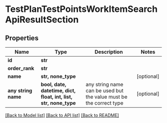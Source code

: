 # TestPlanTestPointsWorkItemSearchApiResultSection


## Properties
Name | Type | Description | Notes
------------ | ------------- | ------------- | -------------
**id** | **str** |  | 
**order_rank** | **str** |  | 
**name** | **str, none_type** |  | [optional] 
**any string name** | **bool, date, datetime, dict, float, int, list, str, none_type** | any string name can be used but the value must be the correct type | [optional]

[[Back to Model list]](../README.md#documentation-for-models) [[Back to API list]](../README.md#documentation-for-api-endpoints) [[Back to README]](../README.md)


